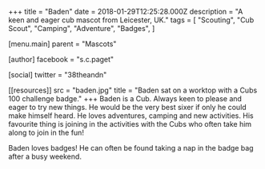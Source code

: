 +++
title = "Baden"
date = 2018-01-29T12:25:28.000Z
description = "A keen and eager cub mascot from Leicester, UK."
tags = [
  "Scouting",
  "Cub Scout",
  "Camping",
  "Adventure",
  "Badges",
]

[menu.main]
parent = "Mascots"

[author]
facebook = "s.c.paget"

[social]
twitter = "38theandn"

[[resources]]
src = "baden.jpg"
title = "Baden sat on a worktop with a Cubs 100 challenge badge."
+++
Baden is a Cub. Always keen to please and eager to try new things. He would be the very best sixer if only he could make himself heard. He loves adventures, camping and new activities. His favourite thing is joining in the activities with the Cubs who often take him along to join in the fun!

Baden loves badges! He can often be found taking a nap in the badge bag after a busy weekend.